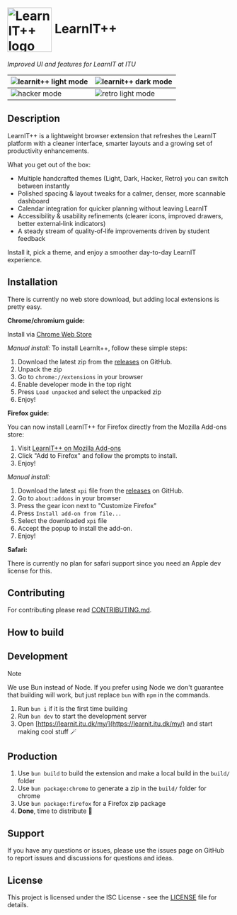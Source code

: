 # <img src="assets/icon.png" alt="LearnIT++ logo" width="100" style="vertical-align:middle;"/> LearnIT++

_Improved UI and features for LearnIT at ITU_

| ![learnit++ light mode](assets/images/preview-images/plus-light.png) | ![learnit++ dark mode](assets/images/preview-images/plus-dark.png) |
| -------------------------------------------------------------------- | ------------------------------------------------------------------ |
| ![hacker mode](assets/images/preview-images/hacker.png)              | ![retro light mode](assets/images/preview-images/retro.png)        |

## Description

LearnIT++ is a lightweight browser extension that refreshes the LearnIT platform  with a cleaner interface, smarter layouts and a growing set of productivity enhancements.

What you get out of the box:

- Multiple handcrafted themes (Light, Dark, Hacker, Retro) you can switch between instantly
- Polished spacing & layout tweaks for a calmer, denser, more scannable dashboard
- Calendar integration for quicker planning without leaving LearnIT
- Accessibility & usability refinements (clearer icons, improved drawers, better external‑link indicators)
- A steady stream of quality‑of‑life improvements driven by student feedback

Install it, pick a theme, and enjoy a smoother day-to-day LearnIT experience.

## Installation

There is currently no web store download, but adding local extensions is pretty easy.

**Chrome/chromium guide:**

Install via [Chrome Web Store](https://chrome.google.com/webstore/detail/learnit%2B%2B/dgljcacndcbaedcglhlibdhohipphojk/)

_Manual install:_
To install LearnIt++, follow these simple steps:

1. Download the latest zip from the [releases](https://github.com/localhost-itu/learnit-plus-plus/releases) on GitHub.
2. Unpack the zip
3. Go to `chrome://extensions` in your browser
4. Enable developer mode in the top right
5. Press `Load unpacked` and select the unpacked zip
6. Enjoy!

**Firefox guide:**

You can now install LearnIT++ for Firefox directly from the Mozilla Add-ons store:

1. Visit [LearnIT++ on Mozilla Add-ons](https://addons.mozilla.org/en-GB/firefox/addon/learnitplusplus/)
2. Click "Add to Firefox" and follow the prompts to install.
3. Enjoy!

_Manual install:_

1. Download the latest `xpi` file from the [releases](https://github.com/localhost-itu/learnit-plus-plus/releases) on GitHub.
2. Go to `about:addons` in your browser
3. Press the gear icon next to "Customize Firefox"
4. Press `Install add-on from file...`
5. Select the downloaded `xpi` file
6. Accept the popup to install the add-on.
7. Enjoy!

**Safari:**

There is currently no plan for safari support since you need an Apple dev license for this.

## Contributing

For contributing please read [CONTRIBUTING.md](./CONTRIBUTING.md).

## How to build

## Development

> [!NOTE]
> We use Bun instead of Node. If you prefer using Node we don't guarantee that building will work, but just replace `bun` with `npm` in the commands.

1. Run `bun i` if it is the first time building
2. Run `bun dev` to start the development server
3. Open [https://learnit.itu.dk/my/](https://learnit.itu.dk/my/) and start making cool stuff 🪄

## Production

1. Use `bun build` to build the extension and make a local build in the `build/` folder
2. Use `bun package:chrome` to generate a zip in the `build/` folder for chrome
3. Use `bun package:firefox` for a Firefox zip package
4. **Done**, time to distribute 🎉

## Support

If you have any questions or issues, please use the issues page on GitHub to report issues and discussions for questions and ideas.

## License

This project is licensed under the ISC License - see the [LICENSE](LICENSE) file for details.
